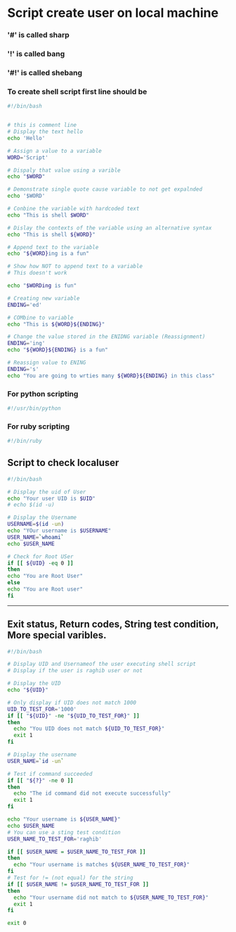 # Script create user on local machine
### '#' is called sharp
### '!' is called bang
### '#!' is called shebang
### To create shell script first line should be
```sh
#!/bin/bash


# this is comment line
# Display the text hello
echo 'Hello'

# Assign a value to a variable
WORD='Script'

# Dispaly that value using a varible
echo "$WORD"

# Demonstrate single quote cause variable to not get expalnded
echo '$WORD'

# Conbine the variable with hardcoded text
echo "This is shell $WORD"

# Dislay the contexts of the variable using an alternative syntax
echo "This is shell ${WORD}"

# Append text to the variable
echo "${WORD}ing is a fun"

# Show how NOT to append text to a variable
# This doesn't work

echo "$WORDing is fun"

# Creating new variable
ENDING='ed'

# COMbine to variable
echo "This is ${WORD}${ENDING}"

# Change the value stored in the ENIDNG variable (Reassignment)
ENDING='ing'
echo "${WORD}${ENDING} is a fun"

# Reassign value to ENING
ENDING='s'
echo "You are going to wrties many ${WORD}${ENDING} in this class"
```

### For python scripting
```sh
#!/usr/bin/python
```

### For ruby scripting
```sh
#!/bin/ruby
``` 


## Script to check localuser
```bash
#!/bin/bash

# Display the uid of User
echo "Your user UID is $UID"
# echo $(id -u)

# Display the Username
USERNAME=$(id -un)
echo "YOur username is $USERNAME"
USER_NAME=`whoami`
echo $USER_NAME

# Check for Root USer
if [[ ${UID} -eq 0 ]]
then
echo "You are Root User"
else
echo "You are Root user"
fi
```
*******************
## Exit status, Return codes, String test condition, More special varibles.
```sh
#!/bin/bash

# Display UID and Usernameof the user executing shell script
# Display if the user is raghib user or not

# Display the UID
echo "${UID}"

# Only display if UID does not match 1000
UID_TO_TEST_FOR='1000'
if [[ "${UID}" -ne "${UID_TO_TEST_FOR}" ]]
then
  echo "You UID does not match ${UID_TO_TEST_FOR}"
  exit 1
fi

# Display the username
USER_NAME=`id -un`

# Test if command succeeded
if [[ "${?}" -ne 0 ]]
then
  echo "The id command did not execute successfully"
  exit 1
fi

echo "Your username is ${USER_NAME}"
echo $USER_NAME
# You can use a sting test condition
USER_NAME_TO_TEST_FOR='raghib'

if [[ $USER_NAME = $USER_NAME_TO_TEST_FOR ]]
then
  echo "Your username is matches ${USER_NAME_TO_TEST_FOR}"
fi
# Test for != (not equal) for the string
if [[ $USER_NAME != $USER_NAME_TO_TEST_FOR ]]
then
  echo "Your username did not match to ${USER_NAME_TO_TEST_FOR}"
  exit 1
fi

exit 0
```